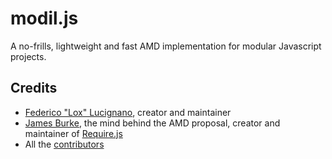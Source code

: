 modil.js
=========

A no-frills, lightweight and fast AMD implementation for modular Javascript projects.

Credits
-------

*	[Federico "Lox" Lucignano](https://plus.google.com/117046182016070432246 "Google profile"), creator and maintainer
*	[James Burke](https://github.com/jrburke), the mind behind the AMD proposal, creator and maintainer of [Require.js](http://requirejs.org/)
*	All the [contributors](http://github.com/federico-lox/modil.js/contributors "modil.js contributors at GitHub")
